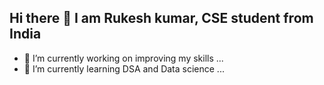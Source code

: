 ## Hi there 👋 I am Rukesh kumar, CSE student from India

<!--
**Rukeshkumar914/Rukeshkumar914** is a ✨ _special_ ✨ repository because its `README.md` (this file) appears on your GitHub profile.

Here are some ideas to get you started:
-->
- 🔭 I’m currently working on improving my skills ...
- 🌱 I’m currently learning DSA and Data science ...


